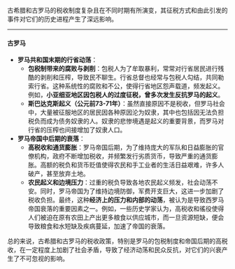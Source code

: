 古希腊和古罗马的税收制度复杂且在不同时期有所演变，其征税方式和由此引发的事件对它们的历史进程产生了深远影响。

------



#### 古罗马



- **罗马共和国末期的行省动荡**：
  - **包税制带来的腐败与剥削**：包税人为了牟取暴利，常常对行省居民进行残酷的剥削和压榨，导致民不聊生。行省总督也经常与包税人勾结，共同勒索行省。这种系统性的腐败和不公，使得行省地区怨声载道，频发起义。例如，**小亚细亚地区因包税人的过度征税，曾多次发生反抗罗马的起义**。
  - **斯巴达克斯起义（公元前73-71年）**：虽然直接原因不是税收，但罗马社会中，大量被征服地区的居民因各种原因沦为奴隶，其中也包括因无法负担税负而成为债务奴隶的人。奴隶的悲惨境遇是起义的重要背景，而罗马对行省的压榨也间接增加了奴隶人口。
- **罗马帝国中后期的衰落**：
  - **高税收和通货膨胀**：罗马帝国后期，为了维持庞大的军队和日益膨胀的官僚机构，政府不断增加税收，并频繁发行劣质货币，导致严重的通货膨胀。高额的税负和货币贬值使得农民和手工业者的生活日益艰难，许多人破产，甚至放弃土地。
  - **农民起义和边境压力**：过重的税负导致各地农民起义频发，社会动荡不安。同时，罗马帝国为了维持边境防御，军费开支巨大，这进一步加剧了税收负担。最终，这种**经济上的压力和内部的动荡**，被认为是导致西罗马帝国衰落的重要因素之一。例如，一些历史学家认为，高税收和徭役使得人们被迫在原有农田上产出更多粮食以供应城市，而一旦资源短缺，便会导致粮食和水短缺及疾病蔓延，加速了帝国的衰落。

总的来说，古希腊和古罗马的税收政策，特别是罗马的包税制度和帝国后期的高税收，在一定程度上加剧了社会矛盾，导致了经济动荡和民众反抗，对它们的兴衰产生了不可忽视的影响。